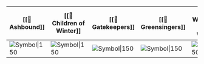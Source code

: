 
| [[🍃 Ashbound]]                                                                                              | [[🍃 Children of Winter]]                                                                             | [[🍃 Gatekeepers]]                                                                                       | [[🍃 Greensingers]]                                                                                               | [[🍃 Wardens of the Woods]]                                                                             |
| ------------------------------------------------------------------------------------------------------------ | ----------------------------------------------------------------------------------------------------- | -------------------------------------------------------------------------------------------------------- | ----------------------------------------------------------------------------------------------------------------- | ------------------------------------------------------------------------------------------------------- |
| ![Symbol\|150](https://foundryvtt.seansbox.com/modules/seans-game-icons/icons/burning-forest-delapouite.svg) | ![Symbol\|150](https://foundryvtt.seansbox.com/modules/seans-game-icons/icons/dead-wood-lorc.svg)<br> | ![Symbol\|150](https://foundryvtt.seansbox.com/modules/seans-game-icons/icons/dolmen-delapouite.svg)<br> | ![Symbol\|150](https://foundryvtt.seansbox.com/modules/seans-game-icons/icons/pick-of-destiny-delapouite.svg)<br> | ![Symbol\|150](https://foundryvtt.seansbox.com/modules/seans-game-icons/icons/zigzag-leaf-lorc.svg)<br> |
